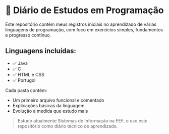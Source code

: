 # 📘 Diário de Estudos em Programação

Este repositório contém meus registros iniciais no aprendizado de várias linguagens de programação, com foco em exercícios simples, fundamentos e progresso contínuo.

## Linguagens incluídas:

- ✅ Java
- ✅ C
- ✅ HTML e CSS
- ✅ Portugol

Cada pasta contém:
- Um primeiro arquivo funcional e comentado
- Explicações básicas da linguagem
- Evolução à medida que estudo mais

> Estudo atualmente Sistemas de Informação na FEF, e uso este repositório como diário técnico de aprendizado.
